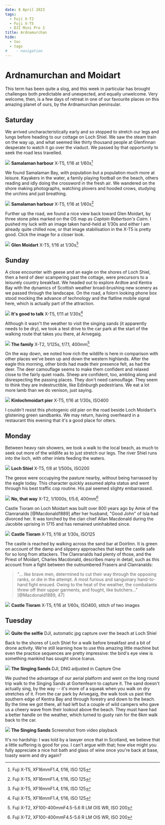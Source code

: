 ```yaml
---
date: 8 April 2023
tags:
  - Fuji X-T2
  - Fuji X-T5
  - DJI Mini Pro 3
title: Ardnamurchan
hide:
  - toc
  - tags
#    - navigation
---
```


# Ardnamurchan and Moidart

This term has been quite a slog, and this week in particular has brought challenges both predictable and unexpected, and equally unwelcome. Very welcome, then, is a few days of retreat in one of our favourite places on this amazing planet of ours, by the Ardnamurchan peninsular.

## Saturday

We arrived uncharacteristically early and so stopped to stretch our legs and lungs before heading to our cottage on Loch Shiel. We saw the steam train on the way up, and what seemed like thirty thousand people at Glenfinnan desperate to watch it go over the viaduct. We passed by that opportunity to seek the road less travelled.

![](/img/23-4-DSF1042.jpg)
**Samalaman harbour** X-T5, f/16 at 1/60s[^note1]

We found Samalaman Bay, with population but a population much more at leisure. Kayakers in the water, a family playing football on the beach, others reading and idly doing the crossword in the fresh air. We wandered on the shore making photographs, watching plovers and hooded crows, studying the urchins and just breathing.

![](/img/23-4-DSF1045.jpg)
**Samalaman harbour** X-T5, f/16 at 1/60s[^note1]

Further up the road, we found a nice view back toward Glen Moidart, by three stone piles marked on the OS map as *Captain Robertson's Cairn*. I pushed my luck with an image taken hand-held at 1/30s and either I am already quite chilled now, or that image stabilisation in the X-T5 is pretty good. Click the image for a closer look.

![](/img/23-4-DSF1047.jpg)
**Glen Moidart**  X-T5, f/16 at 1/30s[^note1]

## Sunday

A close encounter with geese and an eagle on the shores of Loch Shiel, then a herd of deer scampering past the cottage, were precursors to a leisurely country breakfast. We headed out to explore Ardtoe and Kentra Bay with the dynamics of Scottish weather broad-brushing new scenery as we passed through the landscape. On the road, a folorn looking phone box stood mocking the advance of technology and the flatline mobile signal here, which is actually part of the attraction.

![](/img/23-4-DSF1051.jpg)
**It's good to talk** X-T5, f/11 at 1/30s[^note1]

Although it wasn't the weather to visit the singing sands (it apparently needs to be dry), we took a test drive to the car park at the start of the walking route that takes you there, at Arivegaig. 

![](/img/23-4-DSF0993.jpg)
**The family** X-T2, 1/125s, f/7.1, 400mm[^note2]

On the way down, we noted how rich the wildlife is here in comparison with other places we've been up and down the western highlands. After the eagle this morning, other birds had made their presence felt, as had the deer. The deer camouflage seems to make them confident and relaxed close to the fairly quiet roads. Sheep are confident, too, ambling along and disrespecting the passing places. They don't need camouflage. They seem to think they are indestructible, like Edinburgh pedestrians. We eat a lot more lamb than we do venison, just saying.

<!-- Samalaman Bay -->

![](/img/23-4-DSF1056.jpg)
**Kinlochmoidart pier** X-T5, f/16 at 1/30s, ISO400

I couldn't resist this photogenic old pier on the road beside Loch Moidart's glistening green sandbanks. We may return, having overheard in a restaurant this evening that it's a good place for otters.

## Monday

Between heavy rain showers, we took a walk to the local beach, as much to seek out more of the wildlife as to just stretch our legs. The river Shiel runs into the loch, with other inlets feeding the waters. 

![](/img/23-4-DSF1068.jpg)
**Loch Shiel** X-T5, f/8 at 1/500s, ISO200

The geese were occupying the pasture nearby, without being harrassed by the eagle today. This character quickly assumed alpha status and went through his best traffic cop routine. His pal seemed slighty embarrassed.

![](/img/23-4-DSF1115.jpg)
**No, that way** X-T2, 1/1000s, f/5.6, 400mm[^note2]

Castle Tioram on Loch Moidart was built over 800 years ago by Amie of the Clanranalds [@Macdonald1889] after her husband, "Good John" of Isla had divorced her. It was torched by the clan chief Allan Macdonald during the Jacobite uprising in 1715 and has remained uninhabited since.

![](/img/23-4-DSF1083.jpg)
**Castle Tioram** X-T5, f/16 at 1/30s, ISO125

The castle is reached by walking across the sand bar at Doirlinn. It is green on account of the damp and slippery approaches that kept the castle safe for so long from attackers. The Clanranalds had plenty of those, and the Priest of Moidart, Charles Macdonald, describes many in detail, such as this account from a fight between the outnumbered Frasers and Clanranalds:

> "... like brave men, determined to cut their way through the opposing ranks, or die in the attempt. A most furious and sanguinary hand-to-hand fight ensued. Owing to the heat of the weather, the combatants threw off their upper garments, and fought, like butchers..." [@Macdonald1889, 47]

![](/img/23-4-DSF110223-4-Panorama.jpg)
**Castle Tioram** X-T5, f/16 at 1/60s, ISO400, stitch of two images

## Tuesday

![](/img/DJI_0030.JPG)
**Quite the selfie** DJI, automatic jpg capture over the beach at Loch Shiel

Back to the shores of Loch Shiel for a walk before breakfast and a bit of drone activity. We're still learning how to use this amazing little machine but even the practice sequences are pretty impressive: the bird's eye view is something mankind has sought since Icarus.

![](/img/DJI_0035a.jpg)
**The Singing Sands** DJI, DNG adjusted in Capture One

We pushed the advantage of our aerial platform and went on the long round trip walk to the Singing Sands at Gortenfearn to capture it. The sand doesn't actually sing, by the way -- it's more of a squeak when you walk on dry stretches of it. From the car park by Arivegaig, the walk took us past the southern edge of Kentra Bay and through forestry and down to the beach. By the time we got there, all had left but a couple of wild campers who gave us a cheery wave from their lookout above the beach. They must have had a better handle on the weather, which turned to gusty rain for the 6km walk back to the car. 

![](/img/Screenshot-2023-04-11.png)
**The Singing Sands** Screenshot from video playback

It's no hardship: I was told by a lawyer once that in Scotland, we believe that a little suffering is good for you. I can't argue with that; how else might you fully appreciate a nice hot bath and glass of wine once you're back at base, toasty warm and dry again?

[^note1]: Fuji X-T5, XF16mmF1.4, f/16, ISO 125
[^note2]: Fuji X-T2, XF100-400mmF4.5-5.6 R LM OIS WR, ISO 200

